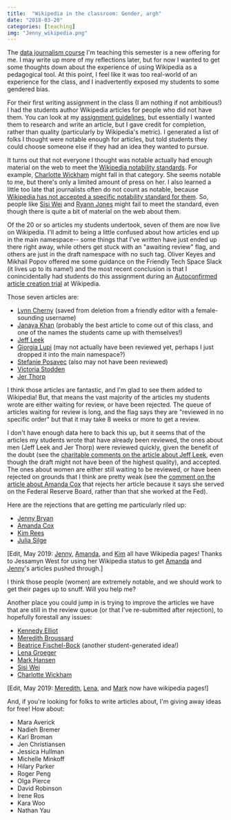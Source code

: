 ```yaml
---
title:  "Wikipedia in the classroom: Gender, argh" 
date: "2018-03-20"
categories: [teaching]
img: "Jenny_wikipedia.png"
---
```


The [data journalism course](http://www.amelia.mn/sds236/index.html) I'm teaching this semester is a new offering for me. I may write up more of my reflections later, but for now I wanted to get some thoughts down about the experience of using Wikipedia as a pedagogical tool. At this point, I feel like it was too real-world of an experience for the class, and I inadvertently exposed my students to some gendered bias.


For their first writing assignment in the class (I am nothing if not ambitious!) I had the students author Wikipedia articles for people who did not have them. You can look at my [assignment guidelines](http://www.amelia.mn/sds236/Wikipedia.html), but essentially I wanted them to research and write an article, but I gave credit for completion, rather than quality (particularly by Wikipedia's metric). I generated a list of folks I thought were notable enough for articles, but told students they could choose someone else if they had an idea they wanted to pursue. 

It turns out that not everyone I thought was notable actually had enough material on the web to meet the [Wikipedia notability standards](https://en.wikipedia.org/wiki/Wikipedia:Notability). For example, [Charlotte Wickham](https://en.wikipedia.org/wiki/Draft:Charlotte_Wickham) might fall in that category. She seems notable to me, but there's only a limited amount of press on her. I also learned a little too late that journalists often do not count as notable, because [Wikipedia has not accepted a specific notability standard for them](https://en.wikipedia.org/wiki/Wikipedia:Notability_(journalists)). So, people like [Sisi Wei](https://en.wikipedia.org/wiki/Draft:Sisi_Wei) and [Ryann Jones](https://en.wikipedia.org/wiki/Draft:Ryann_Jones) might fail to meet the standard, even though there is quite a bit of material on the web about them. 

Of the 20 or so articles my students undertook, seven of them are now live on Wikipedia. I'll admit to being a little confused about how articles end up in the main namespace-- some things that I've written have just ended up there right away, while others get stuck with an "awaiting review" flag, and others are just in the draft namespace with no such tag. Oliver Keyes and Mikhail Popov offered me some guidance on the Friendly Tech Space Slack (it lives up to its name!) and the most recent conclusion is that I conincidentally had students do this assignment during an [Autoconfirmed article creation trial](https://en.wikipedia.org/wiki/Wikipedia:Autoconfirmed_article_creation_trial/Post-trial_Research_Report) at Wikipedia. 

Those seven articles are:

- [Lynn Cherny](https://en.wikipedia.org/wiki/Lynn_Cherny) (saved from deletion from a friendly editor with a female-sounding username)
- [Janaya Khan](https://en.wikipedia.org/wiki/Janaya_Khan) (probably the best article to come out of this class, and one of the names the students came up with themselves!)
- [Jeff Leek](https://en.wikipedia.org/wiki/Jeffrey_T._Leek)
- [Giorgia Lupi](https://en.wikipedia.org/wiki/Giorgia_Lupi) (may not actually have been reviewed yet, perhaps I just dropped it into the main namespace?)
- [Stefanie Posavec](https://en.wikipedia.org/wiki/Stefanie_Posavec) (also may not have been reviewed)
- [Victoria Stodden](https://en.wikipedia.org/wiki/Victoria_Stodden)
- [Jer Thorp](https://en.wikipedia.org/wiki/Jer_Thorp)

I think those articles are fantastic, and I'm glad to see them added to Wikipedia! But, that means the vast majority of the articles my students wrote are either waiting for review, or have been rejected. The queue of articles waiting for review is long, and the flag says they are "reviewed in no specific order" but that it may take 8 weeks or more to get a review. 

I don't have enough data here to back this up, but it seems that of the articles my students wrote that have already been reviewed, the ones about men (Jeff Leek and Jer Thorp) were reviewed quickly, given the benefit of the doubt (see the [charitable comments on the article about Jeff Leek](https://en.wikipedia.org/w/index.php?title=Jeffrey_T._Leek&diff=828628510&oldid=824547453), even though the draft might not have been of the highest quality), and accepted. The ones about women are either still waiting to be reviewed, or have been rejected on grounds that I think are pretty weak (see the [comment on the article about Amanda Cox](https://en.wikipedia.org/wiki/Draft:Amanda_Cox) that rejects her article because it says she served on the Federal Reserve Board, rather than that she worked at the Fed).

Here are the rejections that are getting me particularly riled up: 

- [Jenny Bryan](https://en.wikipedia.org/wiki/Draft:Jennifer_(Jenny)_Bryan)
- [Amanda Cox](https://en.wikipedia.org/wiki/Draft:Amanda_Cox) 
- [Kim Rees](https://en.wikipedia.org/wiki/Draft:Kim_Rees)
- [Julia Silge](https://en.wikipedia.org/wiki/Draft:Julia_Silge)

[Edit, May 2019: [Jenny](https://en.wikipedia.org/wiki/Jenny_Bryan), [Amanda](https://en.wikipedia.org/wiki/Amanda_Cox), and [Kim](https://en.wikipedia.org/wiki/Kim_Rees) all have Wikipedia pages! Thanks to Jessamyn West for using her Wikipedia status to get [Amanda](https://twitter.com/mxfh/status/1047895894123794432)  and [Jenny](https://twitter.com/AmeliaMN/status/1051890145199345664)'s articles pushed through.]

I think those people (women) are extremely notable, and we should work to get their pages up to snuff. Will you help me?

Another place you could jump in is trying to improve the articles we have that are still in the review queue (or that I've re-submitted after rejection), to hopefully forestall any issues:

- [Kennedy Elliot](https://en.wikipedia.org/wiki/Draft:Kennedy_Elliott)
- [Meredith Broussard](https://en.wikipedia.org/wiki/Draft:Meredith_Broussard)
- [Beatrice Fischel-Bock](https://en.wikipedia.org/wiki/Draft:Beatrice_Fischel-Bock) (another student-generated idea!)
- [Lena Groeger](https://en.wikipedia.org/wiki/Draft:Lena_Groeger)
- [Mark Hansen](https://en.wikipedia.org/wiki/Draft:Mark_Hansen)
- [Sisi Wei](https://en.wikipedia.org/wiki/Draft:Sisi_Wei)
- [Charlotte Wickham](https://en.wikipedia.org/wiki/Draft:Charlotte_Wickham)

[Edit, May 2019: [Meredith](https://en.wikipedia.org/wiki/Meredith_Broussard), [Lena](https://en.wikipedia.org/wiki/Lena_Groeger), and [Mark](https://en.wikipedia.org/wiki/Mark_Henry_Hansen) now have wikipedia pages!]

And, if you're looking for folks to write articles about, I'm giving away ideas for free! How about:

- Mara Averick
- Nadieh Bremer
- Karl Broman
- Jen Christiansen
- Jessica Hullman
- Michelle Minkoff
- Hilary Parker
- Roger Peng
- Olga Pierce
- David Robinson
- Irene Ros
- Kara Woo
- Nathan Yau




